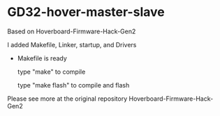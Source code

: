 # GD32-hover-master-slave

Based on Hoverboard-Firmware-Hack-Gen2

I added Makefile, Linker, startup, and Drivers

- Makefile is ready
	
	type "make" to compile
	
	type "make flash" to compile and flash

Please see more at the original repository 
	Hoverboard-Firmware-Hack-Gen2

